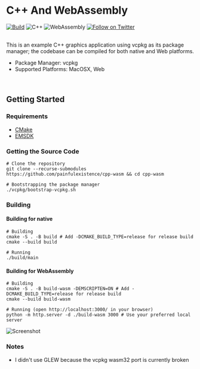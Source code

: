 # C++ And WebAssembly

[![Build](https://github.com/painfulexistence/cpp-wasm/actions/workflows/ci.yml/badge.svg?branch=main)](https://github.com/painfulexistence/cpp-wasm/actions/workflows/ci.yml)
![C++](https://img.shields.io/badge/C%2B%2B-00599C?style=flat&logo=c%2B%2B&logoColor=white)
![WebAssembly](https://img.shields.io/badge/WebAssembly-654FF0?style=flat&logo=WebAssembly&logoColor=white)
[![Follow on Twitter](https://img.shields.io/twitter/follow/DevLucidum.svg?style=social)](https://twitter.com/intent/follow?screen_name=DevLucidum)
<br />
<br />

This is an example C++ graphics application using vcpkg as its package manager; the codebase can be compiled for both native and Web platforms.
- Package Manager: vcpkg
- Supported Platforms: MacOSX, Web
<br />

## Getting Started

### Requirements
- [CMake](https://cmake.org/download/)
- [EMSDK](https://emscripten.org/docs/getting_started/downloads.html)

### Getting the Source Code
```Shell
# Clone the repository
git clone --recurse-submodules https://github.com/painfulexistence/cpp-wasm && cd cpp-wasm

# Bootstrapping the package manager
./vcpkg/bootstrap-vcpkg.sh
```

### Building
#### Building for native
```Shell
# Building
cmake -S . -B build # Add -DCMAKE_BUILD_TYPE=release for release build
cmake --build build

# Running
./build/main
```
#### Building for WebAssembly
```Shell
# Building
cmake -S . -B build-wasm -DEMSCRIPTEN=ON # Add -DCMAKE_BUILD_TYPE=release for release build
cmake --build build-wasm

# Running (open http://localhost:3000/ in your browser)
python -m http.server -d ./build-wasm 3000 # Use your preferred local server
```
![Screenshot](https://github.com/painfulexistence/cpp-wasm/assets/30090734/8f56dd7d-2d28-42ac-ad11-69559ae4242a)

### Notes
- I didn't use GLEW because the vcpkg wasm32 port is currently broken
